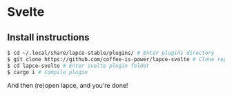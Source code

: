 # Svelte
## Install instructions
```sh
$ cd ~/.local/share/lapce-stable/plugins/ # Enter plugins directory
$ git clone https://github.com/coffee-is-power/lapce-svelte # Clone repo
$ cd lapce-svelte # Enter svelte plugin folder
$ cargo i # Compile plugin
```

And then (re)open lapce, and you're done!
